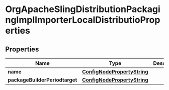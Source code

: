 
# OrgApacheSlingDistributionPackagingImplImporterLocalDistributioProperties

## Properties
Name | Type | Description | Notes
------------ | ------------- | ------------- | -------------
**name** | [**ConfigNodePropertyString**](ConfigNodePropertyString.md) |  |  [optional]
**packageBuilderPeriodtarget** | [**ConfigNodePropertyString**](ConfigNodePropertyString.md) |  |  [optional]



